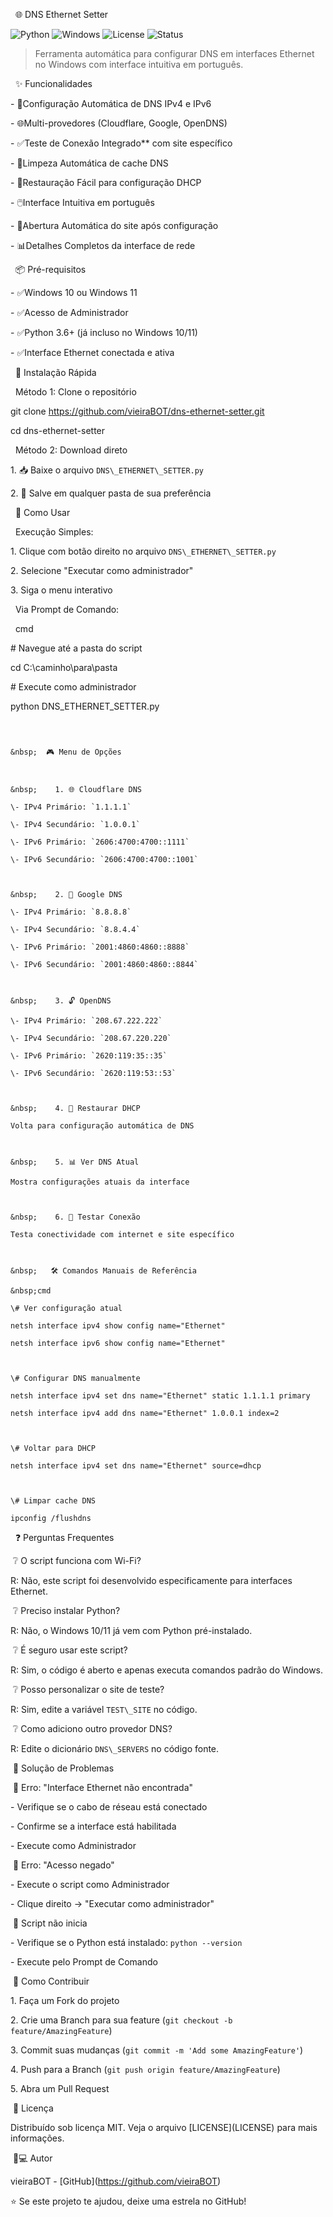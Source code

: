 
&nbsp; 🌐 DNS Ethernet Setter


![Python](https://img.shields.io/badge/Python-3.6%2B-blue?logo=python)
![Windows](https://img.shields.io/badge/Windows-10%2B-0078D6?logo=windows)
![License](https://img.shields.io/badge/License-MIT-green)
![Status](https://img.shields.io/badge/Status-Stable-brightgreen)


> Ferramenta automática para configurar DNS em interfaces Ethernet no Windows com interface intuitiva em português.



&nbsp; ✨ Funcionalidades



\- 🔧Configuração Automática de DNS IPv4 e IPv6

\- 🌐Multi-provedores (Cloudflare, Google, OpenDNS)

\- ✅Teste de Conexão Integrado\*\* com site específico

\- 🧹Limpeza Automática de cache DNS

\- 🔄Restauração Fácil para configuração DHCP

\- 🖱️Interface Intuitiva em português

\- 🚀Abertura Automática do site após configuração

\- 📊Detalhes Completos da interface de rede



&nbsp; 📦 Pré-requisitos



\- ✅Windows 10 ou Windows 11

\- ✅Acesso de Administrador

\- ✅Python 3.6+ (já incluso no Windows 10/11)

\- ✅Interface Ethernet conectada e ativa



&nbsp; 🚀 Instalação Rápida



&nbsp;   Método 1: Clone o repositório

git clone https://github.com/vieiraBOT/dns-ethernet-setter.git

cd dns-ethernet-setter



&nbsp;    Método 2: Download direto

1\. 📥 Baixe o arquivo `DNS\_ETHERNET\_SETTER.py`

2\. 📂 Salve em qualquer pasta de sua preferência



&nbsp; 🎯 Como Usar



&nbsp;       Execução Simples:

1\. Clique com botão direito no arquivo `DNS\_ETHERNET\_SETTER.py`

2\. Selecione "Executar como administrador"

3\. Siga o menu interativo



&nbsp;    Via Prompt de Comando:

&nbsp;  cmd

\# Navegue até a pasta do script

cd C:\\caminho\\para\\pasta



\# Execute como administrador

python DNS\_ETHERNET\_SETTER.py

```



&nbsp;  🎮 Menu de Opções



&nbsp;    1. 🌐 Cloudflare DNS

\- IPv4 Primário: `1.1.1.1`

\- IPv4 Secundário: `1.0.0.1`

\- IPv6 Primário: `2606:4700:4700::1111`

\- IPv6 Secundário: `2606:4700:4700::1001`



&nbsp;    2. 🎯 Google DNS

\- IPv4 Primário: `8.8.8.8`

\- IPv4 Secundário: `8.8.4.4`

\- IPv6 Primário: `2001:4860:4860::8888`

\- IPv6 Secundário: `2001:4860:4860::8844`



&nbsp;    3. 🔓 OpenDNS

\- IPv4 Primário: `208.67.222.222`

\- IPv4 Secundário: `208.67.220.220`

\- IPv6 Primário: `2620:119:35::35`

\- IPv6 Secundário: `2620:119:53::53`



&nbsp;    4. 🔄 Restaurar DHCP

Volta para configuração automática de DNS



&nbsp;    5. 📊 Ver DNS Atual

Mostra configurações atuais da interface



&nbsp;    6. 🧪 Testar Conexão

Testa conectividade com internet e site específico



&nbsp;   🛠️ Comandos Manuais de Referência

&nbsp;cmd

\# Ver configuração atual

netsh interface ipv4 show config name="Ethernet"

netsh interface ipv6 show config name="Ethernet"



\# Configurar DNS manualmente

netsh interface ipv4 set dns name="Ethernet" static 1.1.1.1 primary

netsh interface ipv4 add dns name="Ethernet" 1.0.0.1 index=2



\# Voltar para DHCP

netsh interface ipv4 set dns name="Ethernet" source=dhcp



\# Limpar cache DNS

ipconfig /flushdns

```



&nbsp;    ❓ Perguntas Frequentes



&nbsp;❔ O script funciona com Wi-Fi?

R: Não, este script foi desenvolvido especificamente para interfaces Ethernet.



&nbsp;❔ Preciso instalar Python?

R: Não, o Windows 10/11 já vem com Python pré-instalado.



&nbsp;❔ É seguro usar este script?

R: Sim, o código é aberto e apenas executa comandos padrão do Windows.



&nbsp;❔ Posso personalizar o site de teste?

R: Sim, edite a variável `TEST\_SITE` no código.



&nbsp;❔ Como adiciono outro provedor DNS?

R: Edite o dicionário `DNS\_SERVERS` no código fonte.



&nbsp;🐛 Solução de Problemas



&nbsp;🔴 Erro: "Interface Ethernet não encontrada"

\- Verifique se o cabo de réseau está conectado

\- Confirme se a interface está habilitada

\- Execute como Administrador



&nbsp;🔴 Erro: "Acesso negado"

\- Execute o script como Administrador

\- Clique direito → "Executar como administrador"



&nbsp;🔴 Script não inicia

\- Verifique se o Python está instalado: `python --version`

\- Execute pelo Prompt de Comando



&nbsp;🤝 Como Contribuir



1\. Faça um Fork do projeto

2\. Crie uma Branch para sua feature (`git checkout -b feature/AmazingFeature`)

3\. Commit suas mudanças (`git commit -m 'Add some AmazingFeature'`)

4\. Push para a Branch (`git push origin feature/AmazingFeature`)

5\. Abra um Pull Request



&nbsp;📜 Licença



Distribuído sob licença MIT. Veja o arquivo \[LICENSE](LICENSE) para mais informações.



&nbsp;👨💻 Autor



vieiraBOT - \[GitHub](https://github.com/vieiraBOT) 



⭐ Se este projeto te ajudou, deixe uma estrela no GitHub!




